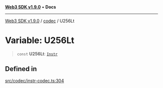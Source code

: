 [**Web3 SDK v1.9.0**](../../../README.md) • **Docs**

***

[Web3 SDK v1.9.0](../../../globals.md) / [codec](../README.md) / U256Lt

# Variable: U256Lt

> `const` **U256Lt**: [`Instr`](../type-aliases/Instr.md)

## Defined in

[src/codec/instr-codec.ts:304](https://github.com/Mystic-Nayy/alephium-web3/blob/c1afd789a197ce5fe21f08c2965942090157c33d/packages/web3/src/codec/instr-codec.ts#L304)
